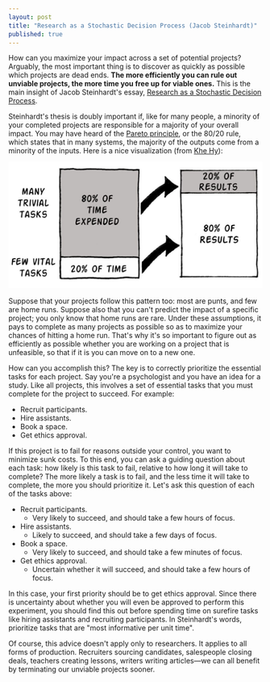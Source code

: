 ```yaml
---
layout: post
title: "Research as a Stochastic Decision Process (Jacob Steinhardt)"
published: true
---
```


How can you maximize your impact across a set of potential projects? Arguably, the most important thing is to discover as quickly as possible which projects are dead ends. **The more efficiently you can rule out unviable projects, the more time you free up for viable ones.** This is the main insight of Jacob Steinhardt's essay, [Research as a Stochastic Decision Process](https://cs.stanford.edu/~jsteinhardt/ResearchasaStochasticDecisionProcess.html).

Steinhardt's thesis is doubly important if, like for many people, a minority of your completed projects are responsible for a majority of your overall impact. You may have heard of the [Pareto principle](https://en.wikipedia.org/wiki/Pareto_principle), or the 80/20 rule, which states that in many systems, the majority of the outputs come from a minority of the inputs. Here is a nice visualization (from [Khe Hy](https://medium.com/the-mission/the-pareto-principle-and-the-rule-of-thirds-6ae9d39ffc2a)):

![](/assets/img/research_stochastic/pareto.png)

Suppose that your projects follow this pattern too: most are punts, and few are home runs. Suppose also that you can't predict the impact of a specific project; you only know that home runs are rare. Under these assumptions, it pays to complete as many projects as possible so as to maximize your chances of hitting a home run. That's why it's so important to figure out as efficiently as possible whether you are working on a project that is unfeasible, so that if it is you can move on to a new one.

How can you accomplish this? The key is to correctly prioritize the essential tasks for each project. Say you're a psychologist and you have an idea for a study. Like all projects, this involves a set of essential tasks that you must complete for the project to succeed. For example:

- Recruit participants.
- Hire assistants.
- Book a space.
- Get ethics approval.

If this project is to fail for reasons outside your control, you want to minimize sunk costs. To this end, you can ask a guiding question about each task: how likely is this task to fail, relative to how long it will take to complete? The more likely a task is to fail, and the less time it will take to complete, the more you should prioritize it. Let's ask this question of each of the tasks above:

- Recruit participants.
  - Very likely to succeed, and should take a few hours of focus.
- Hire assistants.
  - Likely to succeed, and should take a few days of focus.
- Book a space.
  - Very likely to succeed, and should take a few minutes of focus.
- Get ethics approval.
  - Uncertain whether it will succeed, and should take a few hours of focus.

In this case, your first priority should be to get ethics approval. Since there is uncertainty about whether you will even be approved to perform this experiment, you should find this out before spending time on surefire tasks like hiring assistants and recruiting participants. In Steinhardt's words, prioritize tasks that are "most informative per unit time".

Of course, this advice doesn't apply only to researchers. It applies to all forms of production. Recruiters sourcing candidates, salespeople closing deals, teachers creating lessons, writers writing articles—we can all benefit by terminating our unviable projects sooner.